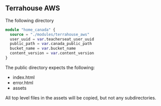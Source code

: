 ## Terrahouse AWS

The following directory 

```tf
module "home_canada" {
  source = "./modules/terrahouse_aws"
  user_uuid = var.teacherseat_user_uuid
  public_path = var.canada_public_path
  bucket_name = var.bucket_name
  content_version = var.content_version
}
```

The public directory expects the following:
- index.html 
- error.html 
- assets 

All top level files in the assets will be copied, but not any subdirectories. 